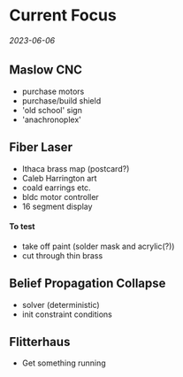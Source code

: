 Current Focus
===

###### 2023-06-06

Maslow CNC
---

* purchase motors
* purchase/build shield
* 'old school' sign
* 'anachronoplex'

Fiber Laser
---

* Ithaca brass map (postcard?)
* Caleb Harrington art
* coald earrings etc.
* bldc motor controller
* 16 segment display

#### To test

* take off paint (solder mask and acrylic(?))
* cut through thin brass


Belief Propagation Collapse
---

* solver (deterministic)
* init constraint conditions

Flitterhaus
---

* Get something running


